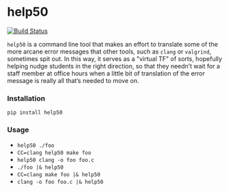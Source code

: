 # help50

[![Build Status](https://travis-ci.org/cs50/help50.svg?branch=master)](https://travis-ci.org/cs50/help50)

`help50` is a command line tool that makes an effort to translate some of the more arcane error messages that other tools, such as `clang` or `valgrind`, sometimes spit out. In this way, it serves as a "virtual TF" of sorts, hopefully helping nudge students in the right direction, so that they needn’t wait for a staff member at office hours when a little bit of translation of the error message is really all that’s needed to move on.

### Installation

```
pip install help50
```

### Usage

* `help50 ./foo`
* `CC=clang help50 make foo`
* `help50 clang -o foo foo.c`
* `./foo |& help50`
* `CC=clang make foo |& help50`
* `clang -o foo foo.c |& help50`
